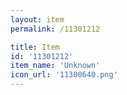 ```yaml
---
layout: item
permalink: /11301212

title: Item
id: '11301212'
item_name: 'Unknown'
icon_url: '11300640.png'
---
```

